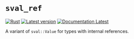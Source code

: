 # `sval_ref`

[![Rust](https://github.com/sval-rs/sval/workflows/ref/badge.svg)](https://github.com/sval-rs/sval/actions)
[![Latest version](https://img.shields.io/crates/v/sval.svg)](https://crates.io/crates/sval_ref)
[![Documentation Latest](https://docs.rs/sval_ref/badge.svg)](https://docs.rs/sval_ref)

A variant of `sval::Value` for types with internal references.
